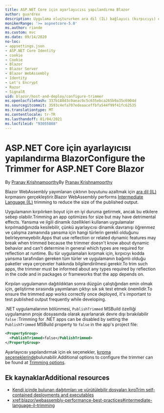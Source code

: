 ```yaml
---
title: ASP.NET Core için ayarlayıcısı yapılandırma Blazor
author: guardrex
description: Uygulama oluştururken ara dil (IL) bağlayıcı (kırpıcıyı) denetimini nasıl denetleyeceğinizi öğrenin Blazor .
monikerRange: '>= aspnetcore-5.0'
ms.author: riande
ms.custom: mvc
ms.date: 09/14/2020
no-loc:
- appsettings.json
- ASP.NET Core Identity
- cookie
- Cookie
- Blazor
- Blazor Server
- Blazor WebAssembly
- Identity
- Let's Encrypt
- Razor
- SignalR
uid: blazor/host-and-deploy/configure-trimmer
ms.openlocfilehash: 337b188d3c0aeac9c5c635ebca265b9a35c6904d
ms.sourcegitcommit: 3593c4efa707edeaaceffbfa544f99f41fc62535
ms.translationtype: MT
ms.contentlocale: tr-TR
ms.lasthandoff: 01/04/2021
ms.locfileid: "93055808"
---
```

# <a name="configure-the-trimmer-for-aspnet-core-no-locblazor"></a><span data-ttu-id="35ba3-103">ASP.NET Core için ayarlayıcısı yapılandırma Blazor</span><span class="sxs-lookup"><span data-stu-id="35ba3-103">Configure the Trimmer for ASP.NET Core Blazor</span></span>

<span data-ttu-id="35ba3-104">By [Pranav Krishnamoorthy](https://github.com/pranavkm)</span><span class="sxs-lookup"><span data-stu-id="35ba3-104">By [Pranav Krishnamoorthy](https://github.com/pranavkm)</span></span>

<span data-ttu-id="35ba3-105">Blazor WebAssembly yayımlanan çıktının boyutunu azaltmak için [ara dil (IL)](/dotnet/standard/managed-code#intermediate-language--execution) kırpmasını gerçekleştirir.</span><span class="sxs-lookup"><span data-stu-id="35ba3-105">Blazor WebAssembly performs [Intermediate Language (IL)](/dotnet/standard/managed-code#intermediate-language--execution) trimming to reduce the size of the published output.</span></span>

<span data-ttu-id="35ba3-106">Uygulamanın kırpılırken boyut için en iyi duruma getirmek, ancak bu etkilere sebep olabilir.</span><span class="sxs-lookup"><span data-stu-id="35ba3-106">Trimming an app optimizes for size but may have detrimental effects.</span></span> <span data-ttu-id="35ba3-107">Yansıma ve ilgili dinamik özellikleri kullanan uygulamalar kırpılmadığınızda kesilebilir, çünkü ayarlayıcısı dinamik davranışı öğrenmez ve çalışma zamanında yansıma için hangi türlerin gerekli olduğunu belirleyemeyebilir.</span><span class="sxs-lookup"><span data-stu-id="35ba3-107">Apps that use reflection or related dynamic features may break when trimmed because the trimmer doesn't know about dynamic behavior and can't determine in general which types are required for reflection at runtime.</span></span> <span data-ttu-id="35ba3-108">Bu tür uygulamaları kırpmak için, kırpıcıyı kodda yansıma tarafından gereken tüm türler ve uygulamanın bağımlı olduğu paketler veya çerçeveler hakkında bilgilendirilmesi gerekir.</span><span class="sxs-lookup"><span data-stu-id="35ba3-108">To trim such apps, the trimmer must be informed about any types required by reflection in the code and in packages or frameworks that the app depends on.</span></span>

<span data-ttu-id="35ba3-109">Kırpılan uygulamanın dağıtıldıktan sonra düzgün çalıştığından emin olmak için, geliştirme sırasında yayımlanan çıktıyı sık sık test etmek önemlidir.</span><span class="sxs-lookup"><span data-stu-id="35ba3-109">To ensure the trimmed app works correctly once deployed, it's important to test published output frequently while developing.</span></span>

<span data-ttu-id="35ba3-110">.NET uygulamalarının bölünmesi, `PublishTrimmed` MSBuild özelliği uygulamanın proje dosyasında olarak ayarlanarak devre dışı bırakılabilir `false` :</span><span class="sxs-lookup"><span data-stu-id="35ba3-110">Trimming for .NET apps can be disabled by setting the `PublishTrimmed` MSBuild property to `false` in the app's project file:</span></span>

```xml
<PropertyGroup>
  <PublishTrimmed>false</PublishTrimmed>
</PropertyGroup>
```
<span data-ttu-id="35ba3-111">Ayarlayıcısı yapılandırmak için ek seçenekler, [kırpma seçeneklerinde](/dotnet/core/deploying/trimming-options)bulunabilir.</span><span class="sxs-lookup"><span data-stu-id="35ba3-111">Additional options to configure the trimmer can be found at [Trimming options](/dotnet/core/deploying/trimming-options).</span></span>

## <a name="additional-resources"></a><span data-ttu-id="35ba3-112">Ek kaynaklar</span><span class="sxs-lookup"><span data-stu-id="35ba3-112">Additional resources</span></span>

* [<span data-ttu-id="35ba3-113">Kendi içinde bulunan dağıtımları ve yürütülebilir dosyaları kırp</span><span class="sxs-lookup"><span data-stu-id="35ba3-113">Trim self-contained deployments and executables</span></span>](/dotnet/core/deploying/trim-self-contained)
* <xref:blazor/webassembly-performance-best-practices#intermediate-language-il-trimming>
